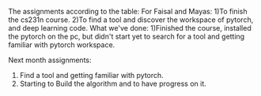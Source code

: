 The assignments according to the table: For Faisal and Mayas: 1)To finish the cs231n course. 2)To find a tool and discover the workspace of pytorch, and deep learning code. What we've done: 1)Finished the course, installed the pytorch on the pc, but didn't start yet to search for a tool and getting familiar with pytorch workspace.

Next month assignments:

1) Find a tool and getting familiar with pytorch.
2) Starting to Build the algorithm and to have progress on it.
